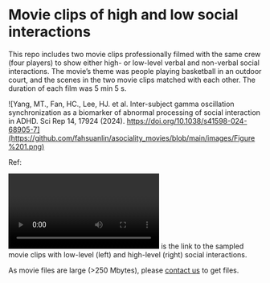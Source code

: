 # Movie clips of high and low social interactions

This repo includes two movie clips professionally filmed with the same crew (four players) to show either high- or low-level verbal and non-verbal social interactions. The movie’s theme was people playing basketball in an outdoor court, and the scenes in the two movie clips matched with each other. The duration of each film was 5 min 5 s.  

![Yang, MT., Fan, HC., Lee, HJ. et al. Inter-subject gamma oscillation synchronization as a biomarker of abnormal processing of social interaction in ADHD. Sci Rep 14, 17924 (2024). https://doi.org/10.1038/s41598-024-68905-7](https://github.com/fahsuanlin/asociality_movies/blob/main/images/Figure%201.png)

Ref: [](https://www.nature.com/articles/s41598-024-68905-7?fbclid=IwY2xjawEbgF1leHRuA2FlbQIxMQABHcNbBG49loA__RbdRxVagawPieGyMCg7zqM50IEaX7eqRgfj9ky3oog8_A_aem_0nLKcdF2tzwO5bsWRZ2uQQ)

![Here](https://github.com/fahsuanlin/asociality_movies/blob/main/doc/social_movie_basketball_trim1.mov) is the link to the sampled movie clips with low-level (left) and high-level (right) social interactions.

As movie files are large (>250 Mbytes), please [contact us](mailto:fhlin@sri.utoronto.ca) to get files.
